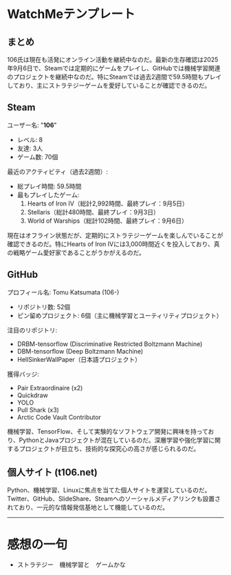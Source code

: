 # WatchMeテンプレート

## まとめ

106氏は現在も活発にオンライン活動を継続中なのだ。最新の生存確認は2025年9月6日で、Steamでは定期的にゲームをプレイし、GitHubでは機械学習関連のプロジェクトを継続中なのだ。特にSteamでは過去2週間で59.5時間もプレイしており、主にストラテジーゲームを愛好していることが確認できるのだ。

## Steam

ユーザー名: "__106__"
- レベル: 8
- 友達: 3人
- ゲーム数: 70個

最近のアクティビティ（過去2週間）:
- 総プレイ時間: 59.5時間
- 最もプレイしたゲーム:
  1. Hearts of Iron IV（総計2,992時間、最終プレイ：9月5日）
  2. Stellaris（総計480時間、最終プレイ：9月3日）
  3. World of Warships（総計102時間、最終プレイ：9月6日）

現在はオフライン状態だが、定期的にストラテジーゲームを楽しんでいることが確認できるのだ。特にHearts of Iron IVには3,000時間近くを投入しており、真の戦略ゲーム愛好家であることがうかがえるのだ。

## GitHub

プロフィール名: Tomu Katsumata (106-)
- リポジトリ数: 52個
- ピン留めプロジェクト: 6個（主に機械学習とユーティリティプロジェクト）

注目のリポジトリ:
- DRBM-tensorflow (Discriminative Restricted Boltzmann Machine)
- DBM-tensorflow (Deep Boltzmann Machine)
- HellSinkerWallPaper（日本語プロジェクト）

獲得バッジ:
- Pair Extraordinaire (x2)
- Quickdraw
- YOLO
- Pull Shark (x3)
- Arctic Code Vault Contributor

機械学習、TensorFlow、そして実験的なソフトウェア開発に興味を持っており、PythonとJavaプロジェクトが混在しているのだ。深層学習や強化学習に関するプロジェクトが目立ち、技術的な探究心の高さが感じられるのだ。

## 個人サイト (t106.net)

Python、機械学習、Linuxに焦点を当てた個人サイトを運営しているのだ。Twitter、GitHub、SlideShare、Steamへのソーシャルメディアリンクも設置されており、一元的な情報発信基地として機能しているのだ。

---

# 感想の一句

- ストラテジー　機械学習と　ゲームかな